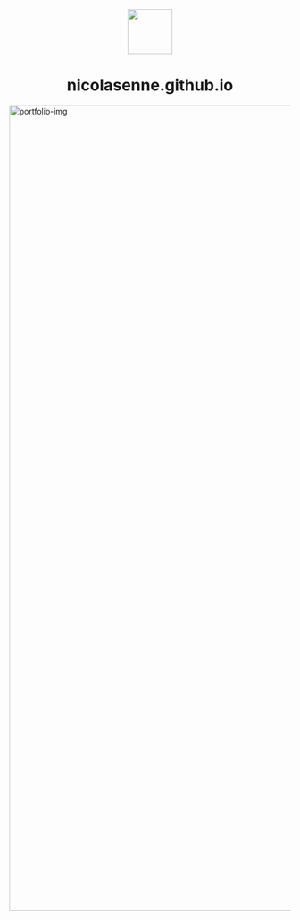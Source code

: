 <div align="center">
  <img width="80" src="https://github.com/nicolasenne/nicolasenne.github.io/assets/40183143/e5a87f74-080c-46ab-9bdc-3cfe55ee0775">
</div>
<h1 align="center">
  nicolasenne.github.io
</h1>

<img width="1440" alt="portfolio-img" src="https://github.com/nicolasenne/nicolasenne.github.io/assets/40183143/ffd3614d-26df-4142-91d0-2fe8e04bb64d">
